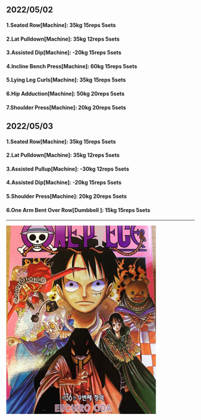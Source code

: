 ## 2022/05/02
#### 1.Seated Row\[Machine]: 35kg 15reps 5sets
#### 2.Lat Pulldown\[Machine\]: 35kg 12reps 5sets
#### 3.Assisted Dip\[Machine\]: -20kg 15reps 5sets
#### 4.Incline Bench Press\[Machine\]: 60kg 15reps 5sets
#### 5.Lying Leg Curls\[Machine\]: 35kg 15reps 5sets
#### 6.Hip Adduction\[Machine\]: 50kg 20reps 5sets
#### 7.Shoulder Press\[Machine\]: 20kg 20reps 5sets

## 2022/05/03
#### 1.Seated Row\[Machine]: 35kg 15reps 5sets
#### 2.Lat Pulldown\[Machine\]: 35kg 12reps 5sets
#### 3.Assisted Pullup\[Machine\]: -30kg 12reps 5sets
#### 4.Assisted Dip\[Machine\]: -20kg 15reps 5sets
#### 5.Shoulder Press\[Machine\]: 20kg 20reps 5sets
#### 6.One Arm Bent Over Row\[Dumbbell \]: 15kg 15reps 5sets
---

<img src='./_resources/__036.png' width='400px' />
